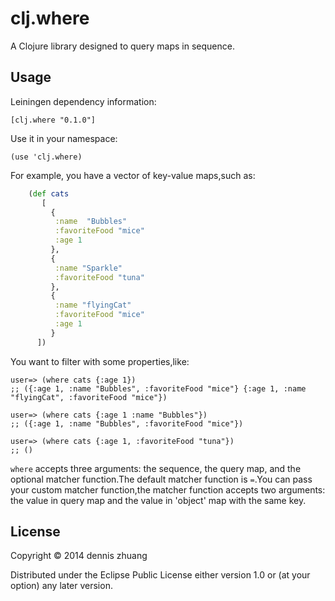 # clj.where

A Clojure library designed to query maps in sequence.


## Usage

Leiningen dependency information:

	[clj.where "0.1.0"]

Use it in your namespace:

	(use 'clj.where)

For example, you have a vector of key-value maps,such as:

```clj
    (def cats
       [
         {
          :name  "Bubbles"
          :favoriteFood "mice"
          :age 1
         },
         {
          :name "Sparkle"
          :favoriteFood "tuna"
         },
         {
          :name "flyingCat"
          :favoriteFood "mice"
          :age 1
         }
      ])
```

You want to filter with some properties,like:

    user=> (where cats {:age 1})
    ;; ({:age 1, :name "Bubbles", :favoriteFood "mice"} {:age 1, :name "flyingCat", :favoriteFood "mice"})

    user=> (where cats {:age 1 :name "Bubbles"})
    ;; ({:age 1, :name "Bubbles", :favoriteFood "mice"})

    user=> (where cats {:age 1, :favoriteFood "tuna"})
    ;; ()

`where` accepts three arguments: the sequence, the query map, and the optional matcher function.The default matcher function is `=`.You can pass your custom matcher function,the matcher function accepts two arguments: the value in query map  and the value in 'object' map with the same key.


## License

Copyright © 2014 dennis zhuang

Distributed under the Eclipse Public License either version 1.0 or (at
your option) any later version.
